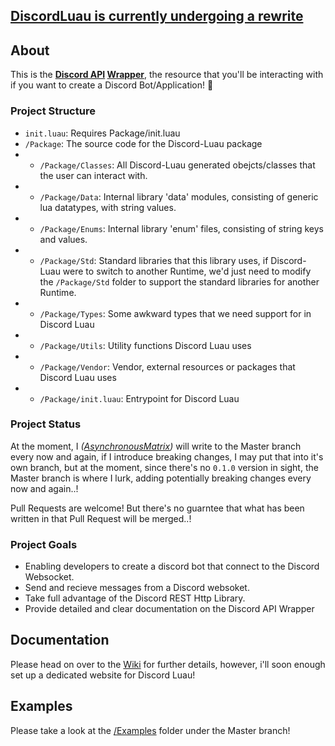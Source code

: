 ## [DiscordLuau is currently undergoing a rewrite](https://github.com/DiscordLuau/discord-luau/tree/refactor/monorepository-origin)

## About

This is the **[Discord API](https://discord.com/developers/docs/intro) [Wrapper](https://rapidapi.com/blog/api-glossary/api-wrapper/)**, the resource that you'll be interacting with if you want to create a Discord Bot/Application! 🎉

### Project Structure

- `init.luau`: Requires Package/init.luau
- `/Package`: The source code for the Discord-Luau package
- - `/Package/Classes`: All Discord-Luau generated obejcts/classes that the user can interact with.
- - `/Package/Data`: Internal library 'data' modules, consisting of generic lua datatypes, with string values.
- - `/Package/Enums`: Internal library 'enum' files, consisting of string keys and values.
- - `/Package/Std`: Standard libraries that this library uses, if Discord-Luau were to switch to another Runtime, we'd just need to modify the `/Package/Std` folder to support the standard libraries for another Runtime.
- - `/Package/Types`: Some awkward types that we need support for in Discord Luau
- - `/Package/Utils`: Utility functions Discord Luau uses
- - `/Package/Vendor`: Vendor, external resources or packages that Discord Luau uses
- - `/Package/init.luau`: Entrypoint for Discord Luau

### Project Status

At the moment, I *([AsynchronousMatrix](https://github.com/4x8Matrix))* will write to the Master branch every now and again, if I introduce breaking changes, I may put that into it's own branch, but at the moment, since there's no `0.1.0` version in sight, the Master branch is where I lurk, adding potentially breaking changes every now and again..!

Pull Requests are welcome! But there's no guarntee that what has been written in that Pull Request will be merged..! 

### Project Goals

- Enabling developers to create a discord bot that connect to the Discord Websocket.
- Send and recieve messages from a Discord websoket.
- Take full advantage of the Discord REST Http Library.
- Provide detailed and clear documentation on the Discord API Wrapper

## Documentation

Please head on over to the [Wiki](https://github.com/DiscordLuau/Discord-Luau/wiki) for further details, however, i'll soon enough set up a dedicated website for Discord Luau!

## Examples

Please take a look at the [/Examples](https://github.com/DiscordLuau/Discord-Luau/tree/Master/Examples) folder under the Master branch!
